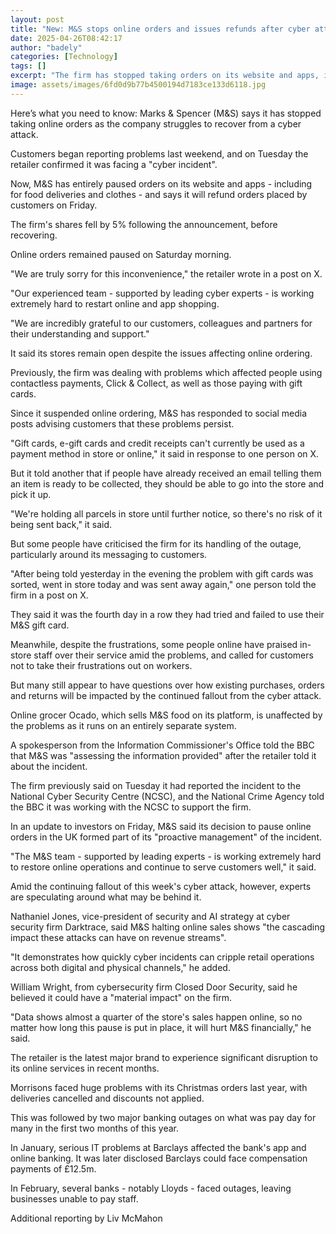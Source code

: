```yaml
---
layout: post
title: "New: M&S stops online orders and issues refunds after cyber attack"
date: 2025-04-26T08:42:17
author: "badely"
categories: [Technology]
tags: []
excerpt: "The firm has stopped taking orders on its website and apps, including for food and clothes."
image: assets/images/6fd0d9b77b4500194d7183ce133d6118.jpg
---
```


Here’s what you need to know: Marks & Spencer (M&S) says it has stopped taking online orders as the company struggles to recover from a cyber attack.

Customers began reporting problems last weekend, and on Tuesday the retailer confirmed it was facing a "cyber incident".

Now, M&S has entirely paused orders on its website and apps - including for food deliveries and clothes - and says it will refund orders placed by customers on Friday.

The firm's shares fell by 5% following the announcement, before recovering. 

Online orders remained paused on Saturday morning.

"We are truly sorry for this inconvenience," the retailer wrote in a post on X.

"Our experienced team - supported by leading cyber experts - is working extremely hard to restart online and app shopping.

"We are incredibly grateful to our customers, colleagues and partners for their understanding and support."

It said its stores remain open despite the issues affecting online ordering.

Previously, the firm was dealing with problems which affected people using contactless payments, Click & Collect, as well as those paying with gift cards.

Since it suspended online ordering, M&S has responded to social media posts advising customers that these problems persist.

"Gift cards, e-gift cards and credit receipts can't currently be used as a payment method in store or online," it said in response to one person on X.

But it told another that if people have already received an email telling them an item is ready to be collected, they should be able to go into the store and pick it up.

"We're holding all parcels in store until further notice, so there's no risk of it being sent back," it said.

But some people have criticised the firm for its handling of the outage, particularly around its messaging to customers.

"After being told yesterday in the evening the problem with gift cards was sorted, went in store today and was sent away again," one person told the firm in a post on X.

They said it was the fourth day in a row they had tried and failed to use their M&S gift card.

Meanwhile, despite the frustrations, some people online have praised in-store staff over their service amid the problems, and called for customers not to take their frustrations out on workers.

But many still appear to have questions over how existing purchases, orders and returns will be impacted by the continued fallout from the cyber attack.

Online grocer Ocado, which sells M&S food on its platform, is unaffected by the problems as it runs on an entirely separate system.

A spokesperson from the Information Commissioner's Office told the BBC that M&S was "assessing the information provided" after the retailer told it about the incident.

The firm previously said on Tuesday it had reported the incident to the National Cyber Security Centre (NCSC), and the National Crime Agency told the BBC it was working with the NCSC to support the firm.

In an update to investors on Friday, M&S said its decision to pause online orders in the UK formed part of its "proactive management" of the incident.

"The M&S team - supported by leading experts - is working extremely hard to restore online operations and continue to serve customers well," it said.

Amid the continuing fallout of this week's cyber attack, however, experts are speculating around what may be behind it.

Nathaniel Jones, vice-president of security and AI strategy at cyber security firm Darktrace, said M&S halting online sales shows "the cascading impact these attacks can have on revenue streams". 

"It demonstrates how quickly cyber incidents can cripple retail operations across both digital and physical channels," he added.

William Wright, from cybersecurity firm Closed Door Security, said he believed it could have a "material impact" on the firm.

"Data shows almost a quarter of the store's sales happen online, so no matter how long this pause is put in place, it will hurt M&S financially," he said.

The retailer is the latest major brand to experience significant disruption to its online services in recent months.

Morrisons faced huge problems with its Christmas orders last year, with deliveries cancelled and discounts not applied.

This was followed by two major banking outages on what was pay day for many in the first two months of this year.

In January, serious IT problems at Barclays affected the bank's app and online banking. It was later disclosed Barclays could face compensation payments of £12.5m.

In February, several banks - notably Lloyds - faced outages, leaving businesses unable to pay staff.

Additional reporting by Liv McMahon

